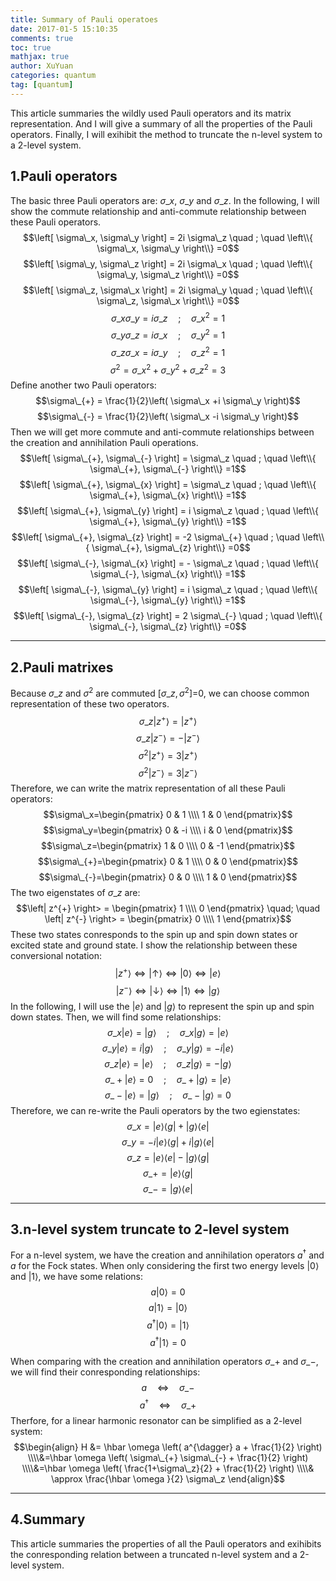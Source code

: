```yaml
---
title: Summary of Pauli operatoes
date: 2017-01-5 15:10:35
comments: true
toc: true
mathjax: true
author: XuYuan
categories: quantum
tag: [quantum]
---
```


This article summaries the wildly used Pauli operators and its matrix representation. And I will give a summary of all the properties of the Pauli operators. Finally, I will exihibit the method to truncate the n-level system to a 2-level system.

<!--more-->

## 1.Pauli operators
The basic three Pauli operators are: $\sigma\_x$, $\sigma\_y$ and $\sigma\_z$. In the following, I will show the commute relationship and anti-commute relationship between these Pauli operators.
$$\left[ \sigma\_x, \sigma\_y \right] = 2i \sigma\_z \quad ; \quad \left\\{ \sigma\_x, \sigma\_y \right\\} =0$$
$$\left[ \sigma\_y, \sigma\_z \right] = 2i \sigma\_x \quad ; \quad \left\\{ \sigma\_y, \sigma\_z \right\\} =0$$
$$\left[ \sigma\_z, \sigma\_x \right] = 2i \sigma\_y \quad ; \quad \left\\{ \sigma\_z, \sigma\_x \right\\} =0$$
$$\sigma\_x \sigma\_y = i \sigma\_z \quad ; \quad  \sigma\_x^2 =1$$
$$\sigma\_y \sigma\_z = i \sigma\_x \quad ; \quad  \sigma\_y^2 =1$$
$$\sigma\_z \sigma\_x = i \sigma\_y \quad ; \quad  \sigma\_z^2 =1$$
$$\sigma^2 = \sigma\_x^2 + \sigma\_y^2 + \sigma\_z^2 =3$$
Define another two Pauli operators:
$$\sigma\_{+} = \frac{1}{2}\left(  \sigma\_x +i \sigma\_y \right)$$
$$\sigma\_{-} = \frac{1}{2}\left(  \sigma\_x -i \sigma\_y \right)$$
Then we will get more commute and anti-commute relationships between the creation and annihilation Pauli operations.
$$\left[ \sigma\_{+}, \sigma\_{-} \right] =  \sigma\_z \quad ; \quad \left\\{ \sigma\_{+}, \sigma\_{-} \right\\} =1$$
$$\left[ \sigma\_{+}, \sigma\_{x} \right] =  \sigma\_z \quad ; \quad \left\\{ \sigma\_{+}, \sigma\_{x} \right\\} =1$$
$$\left[ \sigma\_{+}, \sigma\_{y} \right] = i \sigma\_z \quad ; \quad \left\\{ \sigma\_{+}, \sigma\_{y} \right\\} =1$$
$$\left[ \sigma\_{+}, \sigma\_{z} \right] =  -2 \sigma\_{+} \quad ; \quad \left\\{ \sigma\_{+}, \sigma\_{z} \right\\} =0$$
$$\left[ \sigma\_{-}, \sigma\_{x} \right] = - \sigma\_z \quad ; \quad \left\\{ \sigma\_{-}, \sigma\_{x} \right\\} =1$$
$$\left[ \sigma\_{-}, \sigma\_{y} \right] = i \sigma\_z \quad ; \quad \left\\{ \sigma\_{-}, \sigma\_{y} \right\\} =1$$
$$\left[ \sigma\_{-}, \sigma\_{z} \right] = 2 \sigma\_{-} \quad ; \quad \left\\{ \sigma\_{-}, \sigma\_{z} \right\\} =0$$

---

## 2.Pauli matrixes
Because $\sigma\_z$ and $\sigma^2$ are commuted $\left[ \sigma\_z, \sigma^2 \right]$=0, we can choose common representation of these two operators.
$$\sigma\_z \left|z^{+} \right> = \left|z^{+} \right>$$
$$\sigma\_z \left|z^{-} \right> = - \left|z^{-} \right>$$
$$\sigma^2 \left|z^{+} \right> =3 \left|z^{+} \right>$$
$$\sigma^2 \left|z^{-} \right> =3 \left|z^{-} \right>$$
Therefore, we can write the matrix representation of all these Pauli operators:
$$\sigma\_x=\begin{pmatrix}
0 & 1 \\\\ 1 & 0
\end{pmatrix}$$
$$\sigma\_y=\begin{pmatrix}
0 & -i \\\\ i & 0
\end{pmatrix}$$
$$\sigma\_z=\begin{pmatrix}
1 & 0 \\\\ 0 & -1
\end{pmatrix}$$
$$\sigma\_{+}=\begin{pmatrix}
0 & 1 \\\\ 0 & 0
\end{pmatrix}$$
$$\sigma\_{-}=\begin{pmatrix}
0 & 0 \\\\ 1 & 0
\end{pmatrix}$$
The two eigenstates of $\sigma\_z$ are:
$$\left| z^{+} \right> = \begin{pmatrix}
1 \\\\ 0 \end{pmatrix} \quad; \quad \left| z^{-} \right> = \begin{pmatrix}
0 \\\\ 1 \end{pmatrix}$$
These two states conresponds to the spin up and spin down states or excited state and ground state. I show the relationship between these conversional notation:
$$\left| z^{+} \right> \Longleftrightarrow \left| \uparrow \right> \Longleftrightarrow \left| 0 \right> \Longleftrightarrow \left| e \right>$$
$$\left| z^{-} \right> \Longleftrightarrow \left| \downarrow \right> \Longleftrightarrow \left| 1 \right> \Longleftrightarrow \left| g \right>$$
In the following, I will use the $\left| e \right>$ and $\left| g \right>$ to represent the spin up and spin down states.
Then, we will find some relationships:
$$\sigma\_x \left| e \right> = \left| g \right> \quad; \quad \sigma\_x \left| g \right> = \left| e \right>$$
$$\sigma\_y \left| e \right> =i \left| g \right> \quad; \quad \sigma\_y \left| g \right> = -i\left| e \right>$$
$$\sigma\_z \left| e \right> = \left| e \right> \quad; \quad \sigma\_z \left| g \right> =- \left| g \right>$$
$$\sigma\_{+} \left| e \right> = 0 \quad; \quad \sigma\_{+} \left| g \right> = \left| e \right>$$
$$\sigma\_{-} \left| e \right> = \left| g \right> \quad; \quad \sigma\_{-} \left| g \right> = 0$$
Therefore, we can re-write the Pauli operators by the two egienstates:
$$\sigma\_x = \left| e \right> \left< g \right| + \left| g \right> \left< e \right|$$
$$\sigma\_y = -i \left| e \right> \left< g \right| + i \left| g \right> \left< e \right|$$
$$\sigma\_z = \left| e \right> \left< e \right| - \left| g \right> \left< g \right|$$
$$\sigma\_{+} = \left| e \right> \left< g \right| $$
$$\sigma\_{-} = \left| g \right> \left< e \right| $$

---

## 3.n-level system truncate to 2-level system
For a n-level system, we have the creation and annihilation operators $a^{\dagger}$ and $a$ for the Fock states. When only considering the first two energy levels $\left| 0 \right>$ and $\left| 1 \right>$, we have some relations:
$$a \left| 0 \right> = 0 $$
$$a \left| 1 \right> = \left| 0 \right> $$
$$a^{\dagger} \left| 0 \right> = \left| 1 \right> $$
$$a^{\dagger} \left| 1 \right> = 0 $$

When comparing with the creation and annihilation operators $\sigma\_{+}$ and $\sigma\_{-}$, we will find their conresponding relationships:
$$a \quad \Longleftrightarrow \quad \sigma\_{-}$$
$$a^{\dagger} \quad \Longleftrightarrow \quad \sigma\_{+}$$
Therfore, for a linear harmonic resonator can be simplified as a 2-level system:
$$\begin{align}
H &= \hbar \omega \left( a^{\dagger} a + \frac{1}{2} \right)
\\\\&=\hbar \omega \left( \sigma\_{+} \sigma\_{-} + \frac{1}{2} \right)
\\\\&=\hbar \omega \left( \frac{1+\sigma\_z}{2} + \frac{1}{2} \right)
\\\\& \approx \frac{\hbar \omega }{2} \sigma\_z
\end{align}$$

---

## 4.Summary
This article summaries the properties of all the Pauli operators and exihibits the conresponding relation between a truncated n-level system and a 2-level system.
